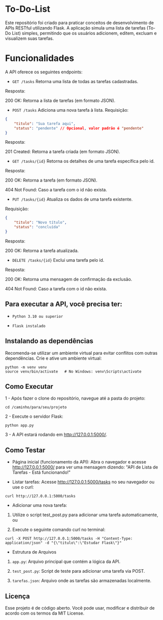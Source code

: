 # To-Do-List
Este repositório foi criado para praticar conceitos de desenvolvimento de APIs RESTful utilizando Flask. A aplicação simula uma lista de tarefas (To-Do List) simples, permitindo que os usuários adicionem, editem, excluam e visualizem suas tarefas.

# Funcionalidades
A API oferece os seguintes endpoints:

- `GET /tasks`
Retorna uma lista de todas as tarefas cadastradas.

Resposta:

200 OK: Retorna a lista de tarefas (em formato JSON).

- `POST /tasks`
Adiciona uma nova tarefa à lista.
Requisição:
```json
{
    "titulo": "Sua tarefa aqui",
    "status": "pendente" // Opcional, valor padrão é "pendente"
}
```
Resposta:

201 Created: Retorna a tarefa criada (em formato JSON).

- `GET /tasks/{id}`
Retorna os detalhes de uma tarefa específica pelo id.

Resposta:

200 OK: Retorna a tarefa (em formato JSON).

404 Not Found: Caso a tarefa com o id não exista.

- `PUT /tasks/{id}`
Atualiza os dados de uma tarefa existente.

Requisição:
```json
{
    "titulo": "Novo título",
    "status": "concluída"
}
```
Resposta:

200 OK: Retorna a tarefa atualizada.

- `DELETE /tasks/{id}`
Exclui uma tarefa pelo id.

Resposta:

200 OK: Retorna uma mensagem de confirmação da exclusão.

404 Not Found: Caso a tarefa com o id não exista.

## Para executar a API, você precisa ter:

- `Python 3.10 ou superior`

- `Flask instalado`

## Instalando as dependências
Recomenda-se utilizar um ambiente virtual para evitar conflitos com outras dependências.
Crie e ative um ambiente virtual:
```
python -m venv venv
source venv/bin/activate   # No Windows: venv\Scripts\activate
```

## Como Executar
1 - Após fazer o clone do repositório, navegue até a pasta do projeto:
```
cd /caminho/para/seu/projeto
```

2 - Execute o servidor Flask:
```
python app.py
```

3 - A API estará rodando em http://127.0.0.1:5000/.

## Como Testar
-  Página inicial (funcionamento da API):
Abra o navegador e acesse http://127.0.0.1:5000/ para ver uma mensagem dizendo: "API de Lista de Tarefas - Está funcionando!"

 - Listar tarefas:
Acesse http://127.0.0.1:5000/tasks no seu navegador ou use o curl:
```
curl http://127.0.0.1:5000/tasks
```

 - Adicionar uma nova tarefa:

1. Utilize o script test_post.py para adicionar uma tarefa automaticamente, ou

2. Execute o seguinte comando curl no terminal:
```
curl -X POST http://127.0.0.1:5000/tasks -H "Content-Type: application/json" -d "{\"titulo\":\"Estudar Flask\"}"
```

 - Estrutura de Arquivos

1. `app.py`: Arquivo principal que contém a lógica da API.

2. `test_post.py`: Script de teste para adicionar uma tarefa via POST.

3. `tarefas.json`: Arquivo onde as tarefas são armazenadas localmente.

## Licença
Esse projeto é de código aberto. Você pode usar, modificar e distribuir de acordo com os termos da MIT License.